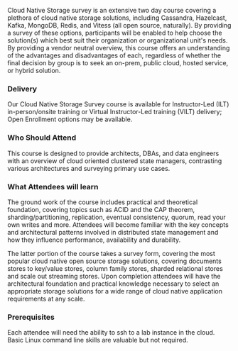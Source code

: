 <!-- Cloud Native Storage Survey-->

Cloud Native Storage survey is an extensive two day course covering a plethora of cloud native storage solutions, including Cassandra, Hazelcast, Kafka, MongoDB, Redis, and Vitess (all open source, naturally). By providing a survey of these options, participants will be enabled to help choose the solution(s) which best suit their organization or organizational unit's needs. By providing a vendor neutral overview, this course offers an understanding of the advantages and disadvantages of each, regardless of whether the final decision by group is to seek an on-prem, public cloud, hosted service, or hybrid solution.


### Delivery

Our Cloud Native Storage Survey course is available for Instructor-Led (ILT) in-person/onsite training or Virtual Instructor-Led training (VILT) delivery; Open Enrollment options may be available.


### Who Should Attend

This course is designed to provide architects, DBAs, and data engineers with an overview of cloud oriented clustered state managers, contrasting various architectures and surveying primary use cases.


### What Attendees will learn

The ground work of the course includes practical and theoretical foundation, covering topics such as ACID and the CAP theorem, sharding/partitioning, replication, eventual consistency, quorum, read your own writes and more. Attendees will become familiar with the key concepts and architectural patterns involved in distributed state management and how they influence performance, availability and durability.

The latter portion of the course takes a survey form, covering the most popular cloud native open source storage solutions, covering documents stores to key/value stores, column family stores, sharded relational stores and scale out streaming stores. Upon completion attendees will have the architectural foundation and practical knowledge necessary to select an appropriate storage solutions for a wide range of cloud native application requirements at any scale.


### Prerequisites

Each attendee will need the ability to ssh to a lab instance in the cloud. Basic Linux command line skills are valuable but not required.
